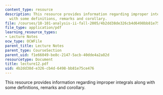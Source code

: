 ```yaml
---
content_type: resource
description: This resource provides information regarding improper integrals along
  with some definitions, remarks and corollary.
file: /courses/18-101-analysis-ii-fall-2005/4b2dd38de326cb4d6498bb81e75ce476_lecture12.pdf
file_type: application/pdf
learning_resource_types:
- Lecture Notes
ocw_type: OCWFile
parent_title: Lecture Notes
parent_type: CourseSection
parent_uid: f1e66049-be8c-2147-5acb-40dde4a2a82d
resourcetype: Document
title: lecture12.pdf
uid: 4b2dd38d-e326-cb4d-6498-bb81e75ce476
---
```

This resource provides information regarding improper integrals along with some definitions, remarks and corollary.

